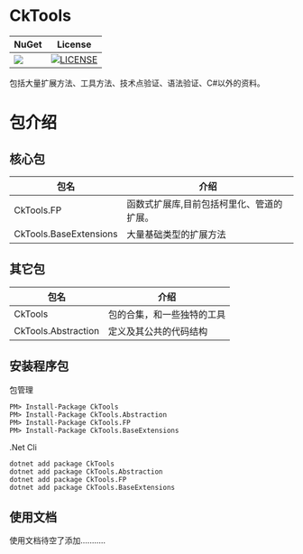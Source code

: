 # CkTools

| NuGet | License |
|--|--|
| [![](https://img.shields.io/nuget/v/CkTools.svg)](https://www.nuget.org/packages/CkTools)| [![LICENSE](https://img.shields.io/badge/license-Anti%20996-blue.svg)](https://github.com/996icu/996.ICU/blob/master/LICENSE) |

包括大量扩展方法、工具方法、技术点验证、语法验证、C#以外的资料。

# 包介绍
## 核心包
| 包名 | 介绍 |
|---------------------------------|------------------------------------------------------ |
|CkTools.FP                       |函数式扩展库,目前包括柯里化、管道的扩展。                  |
|CkTools.BaseExtensions           |大量基础类型的扩展方法                                   |

## 其它包
| 包名 | 介绍 |
|---------------------------------|------------------------------------- |
|CkTools                       |包的合集，和一些独特的工具                  |
|CkTools.Abstraction           |定义及其公共的代码结构                     |


## 安装程序包
包管理
```shell
PM> Install-Package CkTools 
PM> Install-Package CkTools.Abstraction
PM> Install-Package CkTools.FP
PM> Install-Package CkTools.BaseExtensions
```
.Net Cli
```shell
dotnet add package CkTools 
dotnet add package CkTools.Abstraction
dotnet add package CkTools.FP
dotnet add package CkTools.BaseExtensions
```

## 使用文档
使用文档待空了添加...........


